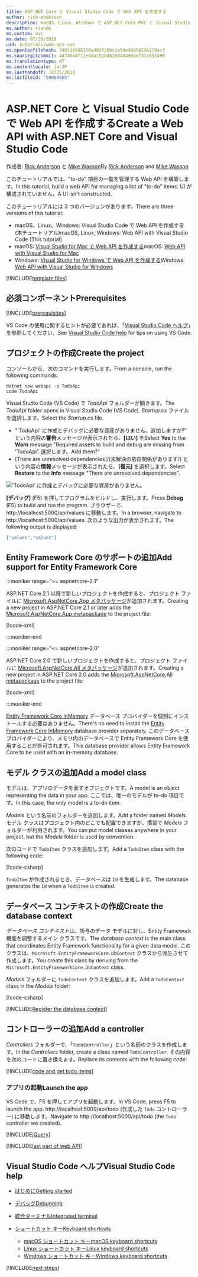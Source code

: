 ```yaml
---
title: ASP.NET Core と Visual Studio Code で Web API を作成する
author: rick-anderson
description: macOS、Linux、Windows で ASP.NET Core MVC と Visual Studio Code を利用して Web API を構築する
ms.author: riande
ms.custom: mvc
ms.date: 07/30/2018
uid: tutorials/web-api-vsc
ms.openlocfilehash: 740110908358a382f20bc1e54e98056296278acf
ms.sourcegitcommit: 4d74644f11e0dac52b4510048490ae731c691496
ms.translationtype: HT
ms.contentlocale: ja-JP
ms.lasthandoff: 10/25/2018
ms.locfileid: "50089665"
---
```

# <a name="create-a-web-api-with-aspnet-core-and-visual-studio-code"></a><span data-ttu-id="2afa7-103">ASP.NET Core と Visual Studio Code で Web API を作成する</span><span class="sxs-lookup"><span data-stu-id="2afa7-103">Create a Web API with ASP.NET Core and Visual Studio Code</span></span>

<span data-ttu-id="2afa7-104">作成者: [Rick Anderson](https://twitter.com/RickAndMSFT) と [Mike Wasson](https://github.com/mikewasson)</span><span class="sxs-lookup"><span data-stu-id="2afa7-104">By [Rick Anderson](https://twitter.com/RickAndMSFT) and [Mike Wasson](https://github.com/mikewasson)</span></span>

<span data-ttu-id="2afa7-105">このチュートリアルでは、"to-do" 項目の一覧を管理する Web API を構築します。</span><span class="sxs-lookup"><span data-stu-id="2afa7-105">In this tutorial, build a web API for managing a list of "to-do" items.</span></span> <span data-ttu-id="2afa7-106">UI が構成されていません。</span><span class="sxs-lookup"><span data-stu-id="2afa7-106">A UI isn't constructed.</span></span>

<span data-ttu-id="2afa7-107">このチュートリアルには 3 つのバージョンがあります。</span><span class="sxs-lookup"><span data-stu-id="2afa7-107">There are three versions of this tutorial:</span></span>

* <span data-ttu-id="2afa7-108">macOS、Linux、Windows: Visual Studio Code で Web API を作成する (本チュートリアル)</span><span class="sxs-lookup"><span data-stu-id="2afa7-108">macOS, Linux, Windows: Web API with Visual Studio Code (This tutorial)</span></span>
* <span data-ttu-id="2afa7-109">macOS: [Visual Studio for Mac で Web API を作成する](xref:tutorials/first-web-api-mac)</span><span class="sxs-lookup"><span data-stu-id="2afa7-109">macOS: [Web API with Visual Studio for Mac](xref:tutorials/first-web-api-mac)</span></span>
* <span data-ttu-id="2afa7-110">Windows: [Visual Studio for Windows で Web API を作成する](xref:tutorials/first-web-api)</span><span class="sxs-lookup"><span data-stu-id="2afa7-110">Windows: [Web API with Visual Studio for Windows](xref:tutorials/first-web-api)</span></span>

<!-- WARNING: The code AND images in this doc are used by uid: tutorials/web-api-vsc, tutorials/first-web-api-mac and tutorials/first-web-api. If you change any code/images in this tutorial, update uid: tutorials/web-api-vsc -->

[!INCLUDE[template files](../includes/webApi/intro.md)]

## <a name="prerequisites"></a><span data-ttu-id="2afa7-111">必須コンポーネント</span><span class="sxs-lookup"><span data-stu-id="2afa7-111">Prerequisites</span></span>

[!INCLUDE[prerequisites](~/includes/net-core-prereqs-vscode.md)]

<span data-ttu-id="2afa7-112">VS Code の使用に関するヒントが必要であれば、「[Visual Studio Code ヘルプ](#visual-studio-code-help)」を参照してください。</span><span class="sxs-lookup"><span data-stu-id="2afa7-112">See [Visual Studio Code help](#visual-studio-code-help) for tips on using VS Code.</span></span>

## <a name="create-the-project"></a><span data-ttu-id="2afa7-113">プロジェクトの作成</span><span class="sxs-lookup"><span data-stu-id="2afa7-113">Create the project</span></span>

<span data-ttu-id="2afa7-114">コンソールから、次のコマンドを実行します。</span><span class="sxs-lookup"><span data-stu-id="2afa7-114">From a console, run the following commands:</span></span>

```console
dotnet new webapi -o TodoApi
code TodoApi
```

<span data-ttu-id="2afa7-115">Visual Studio Code (VS Code) で *TodoApi* フォルダーが開きます。</span><span class="sxs-lookup"><span data-stu-id="2afa7-115">The *TodoApi* folder opens in Visual Studio Code (VS Code).</span></span> <span data-ttu-id="2afa7-116">*Startup.cs* ファイルを選択します。</span><span class="sxs-lookup"><span data-stu-id="2afa7-116">Select the *Startup.cs* file.</span></span>

* <span data-ttu-id="2afa7-117">"'TodoApi' に作成とデバッグに必要な資産がありません。追加しますか?" という内容の**警告**メッセージが表示されたら、**[はい]** を</span><span class="sxs-lookup"><span data-stu-id="2afa7-117">Select **Yes** to the **Warn** message "Required assets to build and debug are missing from 'TodoApi'.</span></span> <span data-ttu-id="2afa7-118">選択します。</span><span class="sxs-lookup"><span data-stu-id="2afa7-118">Add them?"</span></span>
* <span data-ttu-id="2afa7-119">[There are unresolved dependencies]/(未解決の依存関係があります/) という内容の**情報**メッセージが表示されたら、**[復元]** を選択します。</span><span class="sxs-lookup"><span data-stu-id="2afa7-119">Select **Restore** to the **Info** message "There are unresolved dependencies".</span></span>

<!-- uid: tutorials/first-mvc-app-xplat/start-mvc uses the pic below. If you change it, make sure it's consistent -->

!['TodoApi' に作成とデバッグに必要な資産がありません。](web-api-vsc/_static/vsc_restore.png)

<span data-ttu-id="2afa7-123">**[デバッグ]** (F5) を押してプログラムをビルドし、実行します。</span><span class="sxs-lookup"><span data-stu-id="2afa7-123">Press **Debug** (F5) to build and run the program.</span></span> <span data-ttu-id="2afa7-124">ブラウザーで、 http://localhost:5000/api/values に移動します。</span><span class="sxs-lookup"><span data-stu-id="2afa7-124">In a browser, navigate to http://localhost:5000/api/values.</span></span> <span data-ttu-id="2afa7-125">次のような出力が表示されます。</span><span class="sxs-lookup"><span data-stu-id="2afa7-125">The following output is displayed:</span></span>

```json
["value1","value2"]
```



## <a name="add-support-for-entity-framework-core"></a><span data-ttu-id="2afa7-126">Entity Framework Core のサポートの追加</span><span class="sxs-lookup"><span data-stu-id="2afa7-126">Add support for Entity Framework Core</span></span>

:::moniker range=">= aspnetcore-2.1"

<span data-ttu-id="2afa7-127">ASP.NET Core 2.1 以降で新しいプロジェクトを作成すると、プロジェクト ファイルに [Microsoft.AspNetCore.App メタパッケージ](xref:fundamentals/metapackage-app)が追加されます。</span><span class="sxs-lookup"><span data-stu-id="2afa7-127">Creating a new project in ASP.NET Core 2.1 or later adds the [Microsoft.AspNetCore.App metapackage](xref:fundamentals/metapackage-app) to the project file:</span></span>

[!code-xml[](first-web-api/samples/2.1/TodoApi/TodoApi.csproj?name=snippet_Metapackage&highlight=2)]

:::moniker-end

:::moniker range="<= aspnetcore-2.0"

<span data-ttu-id="2afa7-128">ASP.NET Core 2.0 で新しいプロジェクトを作成すると、プロジェクト ファイルに [Microsoft.AspNetCore.All メタパッケージ](xref:fundamentals/metapackage)が追加されます。</span><span class="sxs-lookup"><span data-stu-id="2afa7-128">Creating a new project in ASP.NET Core 2.0 adds the [Microsoft.AspNetCore.All metapackage](xref:fundamentals/metapackage) to the project file:</span></span>

[!code-xml[](first-web-api/samples/2.0/TodoApi/TodoApi.csproj?name=snippet_Metapackage&highlight=2)]

:::moniker-end

<span data-ttu-id="2afa7-129">[Entity Framework Core InMemory](/ef/core/providers/in-memory/) データベース プロバイダーを個別にインストールする必要はありません。</span><span class="sxs-lookup"><span data-stu-id="2afa7-129">There's no need to install the [Entity Framework Core InMemory](/ef/core/providers/in-memory/) database provider separately.</span></span> <span data-ttu-id="2afa7-130">このデータベース プロバイダーにより、メモリ内のデータベースで Entity Framework Core を使用することが許可されます。</span><span class="sxs-lookup"><span data-stu-id="2afa7-130">This database provider allows Entity Framework Core to be used with an in-memory database.</span></span>

## <a name="add-a-model-class"></a><span data-ttu-id="2afa7-131">モデル クラスの追加</span><span class="sxs-lookup"><span data-stu-id="2afa7-131">Add a model class</span></span>

<span data-ttu-id="2afa7-132">モデルは、アプリのデータを表すオブジェクトです。</span><span class="sxs-lookup"><span data-stu-id="2afa7-132">A model is an object representing the data in your app.</span></span> <span data-ttu-id="2afa7-133">ここでは、唯一のモデルが to-do 項目です。</span><span class="sxs-lookup"><span data-stu-id="2afa7-133">In this case, the only model is a to-do item.</span></span>

<span data-ttu-id="2afa7-134">*Models* という名前のフォルダーを追加します。</span><span class="sxs-lookup"><span data-stu-id="2afa7-134">Add a folder named *Models*.</span></span> <span data-ttu-id="2afa7-135">モデル クラスはプロジェクト内のどこでも配置できますが、慣習で *Models* フォルダーが利用されます。</span><span class="sxs-lookup"><span data-stu-id="2afa7-135">You can put model classes anywhere in your project, but the *Models* folder is used by convention.</span></span>

<span data-ttu-id="2afa7-136">次のコードで `TodoItem` クラスを追加します。</span><span class="sxs-lookup"><span data-stu-id="2afa7-136">Add a `TodoItem` class with the following code:</span></span>

[!code-csharp[](first-web-api/samples/2.0/TodoApi/Models/TodoItem.cs)]

<span data-ttu-id="2afa7-137">`TodoItem` が作成されるとき、データベースは `Id` を生成します。</span><span class="sxs-lookup"><span data-stu-id="2afa7-137">The database generates the `Id` when a `TodoItem` is created.</span></span>

## <a name="create-the-database-context"></a><span data-ttu-id="2afa7-138">データベース コンテキストの作成</span><span class="sxs-lookup"><span data-stu-id="2afa7-138">Create the database context</span></span>

<span data-ttu-id="2afa7-139">*データベース コンテキスト*は、所与のデータ モデルに対し、Entity Framework 機能を調整するメイン クラスです。</span><span class="sxs-lookup"><span data-stu-id="2afa7-139">The *database context* is the main class that coordinates Entity Framework functionality for a given data model.</span></span> <span data-ttu-id="2afa7-140">このクラスは、`Microsoft.EntityFrameworkCore.DbContext` クラスから派生させて作成します。</span><span class="sxs-lookup"><span data-stu-id="2afa7-140">You create this class by deriving from the `Microsoft.EntityFrameworkCore.DbContext` class.</span></span>

<span data-ttu-id="2afa7-141">*Models* フォルダーに `TodoContext` クラスを追加します。</span><span class="sxs-lookup"><span data-stu-id="2afa7-141">Add a `TodoContext` class in the *Models* folder:</span></span>

[!code-csharp[](first-web-api/samples/2.0/TodoApi/Models/TodoContext.cs)]

[!INCLUDE[Register the database context](../includes/webApi/register_dbContext.md)]

## <a name="add-a-controller"></a><span data-ttu-id="2afa7-142">コントローラーの追加</span><span class="sxs-lookup"><span data-stu-id="2afa7-142">Add a controller</span></span>

<span data-ttu-id="2afa7-143">*Controllers* フォルダーで、「`TodoController`」という名前のクラスを作成します。</span><span class="sxs-lookup"><span data-stu-id="2afa7-143">In the *Controllers* folder, create a class named `TodoController`.</span></span> <span data-ttu-id="2afa7-144">その内容を次のコードに置き換えます。</span><span class="sxs-lookup"><span data-stu-id="2afa7-144">Replace its contents with the following code:</span></span>

[!INCLUDE[code and get todo items](../includes/webApi/getTodoItems.md)]

### <a name="launch-the-app"></a><span data-ttu-id="2afa7-145">アプリの起動</span><span class="sxs-lookup"><span data-stu-id="2afa7-145">Launch the app</span></span>

<span data-ttu-id="2afa7-146">VS Code で、F5 を押してアプリを起動します。</span><span class="sxs-lookup"><span data-stu-id="2afa7-146">In VS Code, press F5 to launch the app.</span></span> <span data-ttu-id="2afa7-147">http://localhost:5000/api/todo (作成した `Todo` コントローラー) に移動します。</span><span class="sxs-lookup"><span data-stu-id="2afa7-147">Navigate to http://localhost:5000/api/todo (the `Todo` controller we created).</span></span>

[!INCLUDE[jQuery](../includes/webApi/add-jquery.md)]

[!INCLUDE[last part of web API](../includes/webApi/end.md)]

## <a name="visual-studio-code-help"></a><span data-ttu-id="2afa7-148">Visual Studio Code ヘルプ</span><span class="sxs-lookup"><span data-stu-id="2afa7-148">Visual Studio Code help</span></span>

* [<span data-ttu-id="2afa7-149">はじめに</span><span class="sxs-lookup"><span data-stu-id="2afa7-149">Getting started</span></span>](https://code.visualstudio.com/docs)
* [<span data-ttu-id="2afa7-150">デバッグ</span><span class="sxs-lookup"><span data-stu-id="2afa7-150">Debugging</span></span>](https://code.visualstudio.com/docs/editor/debugging)
* [<span data-ttu-id="2afa7-151">統合ターミナル</span><span class="sxs-lookup"><span data-stu-id="2afa7-151">Integrated terminal</span></span>](https://code.visualstudio.com/docs/editor/integrated-terminal)
* [<span data-ttu-id="2afa7-152">ショートカット キー</span><span class="sxs-lookup"><span data-stu-id="2afa7-152">Keyboard shortcuts</span></span>](https://code.visualstudio.com/docs/getstarted/keybindings#_keyboard-shortcuts-reference)

  * [<span data-ttu-id="2afa7-153">macOS ショートカット キー</span><span class="sxs-lookup"><span data-stu-id="2afa7-153">macOS keyboard shortcuts</span></span>](https://code.visualstudio.com/shortcuts/keyboard-shortcuts-macos.pdf)
  * [<span data-ttu-id="2afa7-154">Linux ショートカット キー</span><span class="sxs-lookup"><span data-stu-id="2afa7-154">Linux keyboard shortcuts</span></span>](https://code.visualstudio.com/shortcuts/keyboard-shortcuts-linux.pdf)
  * [<span data-ttu-id="2afa7-155">Windows ショートカット キー</span><span class="sxs-lookup"><span data-stu-id="2afa7-155">Windows keyboard shortcuts</span></span>](https://code.visualstudio.com/shortcuts/keyboard-shortcuts-windows.pdf)

[!INCLUDE[next steps](../includes/webApi/next.md)]
